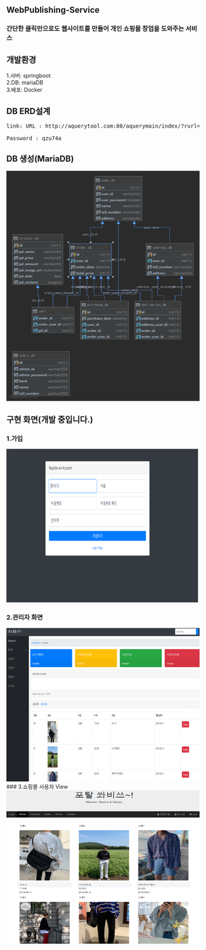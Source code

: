 ## WebPublishing-Service

### 간단한 클릭만으로도 웹사이트를 만들어 개인 쇼핑몰 창업을 도와주는 서비스

## 개발환경
1.서버: springboot <br>
2.DB: mariaDB<br>
3.배포: Docker<br>

## DB ERD설계<br>
<pre>
link: URL : http://aquerytool.com:80/aquerymain/index/?rurl=eff3c5ad-c895-47c2-a302-a178c9319472& <br>
Password : qzu74a
</pre>
## DB 생성(MariaDB)
<img src="./img/shopping_mall@localhost.png" width="700" height="600" />

## 구현 화면(개발 중입니다.)

### 1.가입 
<img src="./img/Account.PNG" width="500" height="400" />

### 2.관리자 화면
<img src="./img/dashboard.PNG" width="600" height="400" />
### 3.쇼핑몰 사용자 View 
<img src="./img/home.PNG" width="600" height="400" />
